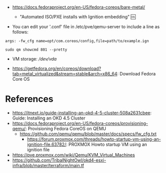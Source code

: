 
   * https://docs.fedoraproject.org/en-US/fedora-coreos/bare-metal/
      * "Automated ISO/PXE installs with Ignition embedding" :cool:
 
   * You can edit your '<vmid>.conf' file in /etc/pve/qemu-server to include a line as follows:
```
args: -fw_cfg name=opt/com.coreos/config,file=path/to/example.ign
```

```commandline
sudo qm showcmd 801 --pretty
```

   * VM storage: _/dev/vda_


   * https://getfedora.org/en/coreos/download?tab=metal_virtualized&stream=stable&arch=x86_64: Download Fedora Core OS

# References
   * https://itnext.io/guide-installing-an-okd-4-5-cluster-508a2631cbee: Guide: Installing an OKD 4.5 Cluster
   * https://docs.fedoraproject.org/en-US/fedora-coreos/provisioning-qemu/: Provisioning Fedora CoreOS on QEMU
      * https://github.com/qemu/qemu/blob/master/docs/specs/fw_cfg.txt
           * https://forum.proxmox.com/threads/howto-startup-vm-using-an-ignition-file.63782/: PROXMOX Howto startup VM using an ignition file
   * https://pve.proxmox.com/wiki/Qemu/KVM_Virtual_Machines
   * https://github.com/TribalNightOwl/okd4-esxi-infra/blob/master/terraform/main.tf

